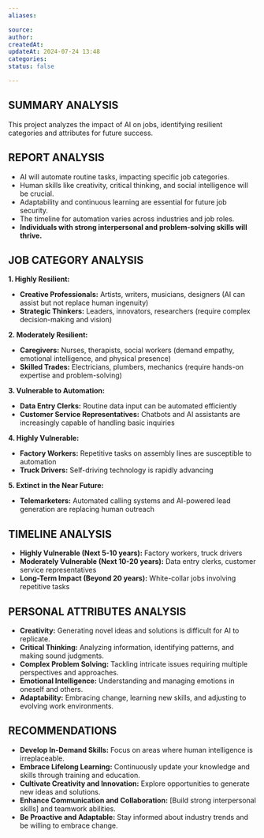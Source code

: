 ```yaml
---
aliases: 

source: 
author: 
createdAt: 
updateAt: 2024-07-24 13:48
categories: 
status: false

---
```

## SUMMARY ANALYSIS

This project analyzes the impact of AI on jobs, identifying resilient categories and attributes for future success.

## REPORT ANALYSIS

* AI will automate routine tasks, impacting specific job categories.
*  Human skills like creativity, critical thinking, and social intelligence will be crucial.
*  Adaptability and continuous learning are essential for future job security.
*  The timeline for automation varies across industries and job roles.
*  **Individuals with strong interpersonal and problem-solving skills will thrive.**

## JOB CATEGORY ANALYSIS

**1. Highly Resilient:**

* **Creative Professionals:** Artists, writers, musicians, designers (AI can assist but not replace human ingenuity)
* **Strategic Thinkers:** Leaders, innovators, researchers (require complex decision-making and vision)

**2. Moderately Resilient:**

* **Caregivers:** Nurses, therapists, social workers (demand empathy, emotional intelligence, and physical presence)
* **Skilled Trades:** Electricians, plumbers, mechanics (require hands-on expertise and problem-solving)

**3. Vulnerable to Automation:**

* **Data Entry Clerks:** Routine data input can be automated efficiently
* **Customer Service Representatives:** Chatbots and AI assistants are increasingly capable of handling basic inquiries

**4. Highly Vulnerable:**

* **Factory Workers:** Repetitive tasks on assembly lines are susceptible to automation
* **Truck Drivers:** Self-driving technology is rapidly advancing

**5. Extinct in the Near Future:**

* **Telemarketers:** Automated calling systems and AI-powered lead generation are replacing human outreach


## TIMELINE ANALYSIS

* **Highly Vulnerable (Next 5-10 years):** Factory workers, truck drivers
* **Moderately Vulnerable (Next 10-20 years):** Data entry clerks, customer service representatives
* **Long-Term Impact (Beyond 20 years):**  White-collar jobs involving repetitive tasks

## PERSONAL ATTRIBUTES ANALYSIS

* **Creativity:** Generating novel ideas and solutions is difficult for AI to replicate.
* **Critical Thinking:** Analyzing information, identifying patterns, and making sound judgments.
* **Complex Problem Solving:** Tackling intricate issues requiring multiple perspectives and approaches.
* **Emotional Intelligence:** Understanding and managing emotions in oneself and others.
* **Adaptability:** Embracing change, learning new skills, and adjusting to evolving work environments.

## RECOMMENDATIONS

* **Develop In-Demand Skills:** Focus on areas where human intelligence is irreplaceable.
* **Embrace Lifelong Learning:** Continuously update your knowledge and skills through training and education.
* **Cultivate Creativity and Innovation:** Explore opportunities to generate new ideas and solutions.
* **Enhance Communication and Collaboration:** [Build strong interpersonal skills] and teamwork abilities.
* **Be Proactive and Adaptable:**  Stay informed about industry trends and be willing to embrace change. 



